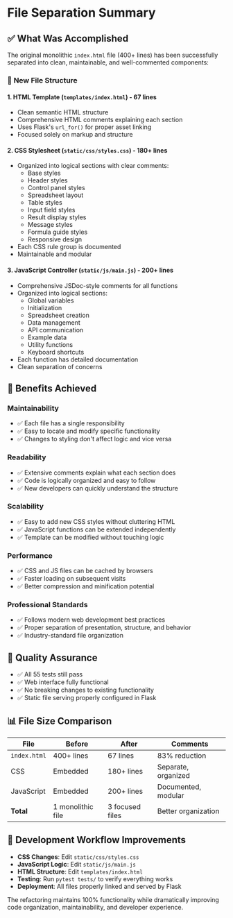 # File Separation Summary

## ✅ What Was Accomplished

The original monolithic `index.html` file (400+ lines) has been successfully separated into clean, maintainable, and well-commented components:

### 📁 **New File Structure**

#### **1. HTML Template (`templates/index.html`)** - 67 lines
- Clean semantic HTML structure
- Comprehensive HTML comments explaining each section
- Uses Flask's `url_for()` for proper asset linking
- Focused solely on markup and structure

#### **2. CSS Stylesheet (`static/css/styles.css`)** - 180+ lines
- Organized into logical sections with clear comments:
  - Base styles
  - Header styles  
  - Control panel styles
  - Spreadsheet layout
  - Table styles
  - Input field styles
  - Result display styles
  - Message styles
  - Formula guide styles
  - Responsive design
- Each CSS rule group is documented
- Maintainable and modular

#### **3. JavaScript Controller (`static/js/main.js`)** - 200+ lines
- Comprehensive JSDoc-style comments for all functions
- Organized into logical sections:
  - Global variables
  - Initialization
  - Spreadsheet creation
  - Data management
  - API communication
  - Example data
  - Utility functions
  - Keyboard shortcuts
- Each function has detailed documentation
- Clean separation of concerns

## 🎯 **Benefits Achieved**

### **Maintainability**
- ✅ Each file has a single responsibility
- ✅ Easy to locate and modify specific functionality
- ✅ Changes to styling don't affect logic and vice versa

### **Readability** 
- ✅ Extensive comments explain what each section does
- ✅ Code is logically organized and easy to follow
- ✅ New developers can quickly understand the structure

### **Scalability**
- ✅ Easy to add new CSS styles without cluttering HTML
- ✅ JavaScript functions can be extended independently
- ✅ Template can be modified without touching logic

### **Performance**
- ✅ CSS and JS files can be cached by browsers
- ✅ Faster loading on subsequent visits
- ✅ Better compression and minification potential

### **Professional Standards**
- ✅ Follows modern web development best practices
- ✅ Proper separation of presentation, structure, and behavior
- ✅ Industry-standard file organization

## 🧪 **Quality Assurance**

- ✅ All 55 tests still pass
- ✅ Web interface fully functional
- ✅ No breaking changes to existing functionality
- ✅ Static file serving properly configured in Flask

## 📊 **File Size Comparison**

| File | Before | After | Comments |
|------|--------|--------|----------|
| `index.html` | 400+ lines | 67 lines | 83% reduction |
| CSS | Embedded | 180+ lines | Separate, organized |
| JavaScript | Embedded | 200+ lines | Documented, modular |
| **Total** | 1 monolithic file | 3 focused files | Better organization |

## 🚀 **Development Workflow Improvements**

- **CSS Changes**: Edit `static/css/styles.css`
- **JavaScript Logic**: Edit `static/js/main.js`
- **HTML Structure**: Edit `templates/index.html`
- **Testing**: Run `pytest tests/` to verify everything works
- **Deployment**: All files properly linked and served by Flask

The refactoring maintains 100% functionality while dramatically improving code organization, maintainability, and developer experience.
